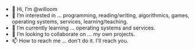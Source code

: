 - 👋 Hi, I’m @willoom
- 👀 I’m interested in ... programming, reading/writing, algorithmics, games, operating systems, services, learning/teaching.
- 🌱 I’m currently learning ... operating systems and services.
- 💞️ I’m looking to collaborate on ... my own projects.
- 📫 How to reach me ... don't do it. I'll reach you.

<!---
Willoom/Willoom is a ✨ special ✨ repository because its `README.md` (this file) appears on your GitHub profile.
You can click the Preview link to take a look at your changes.
--->
